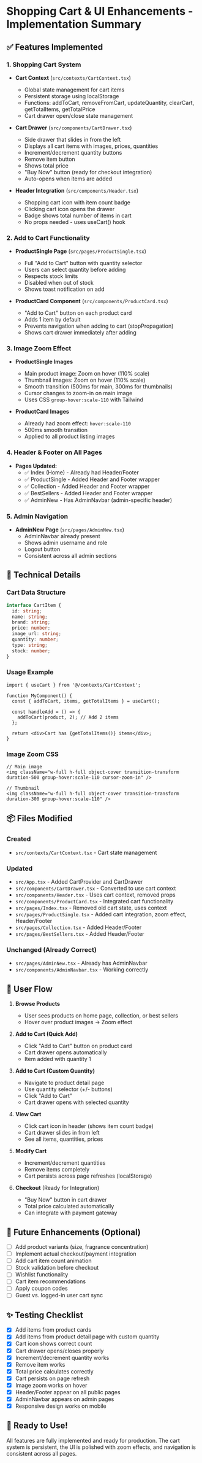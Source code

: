 # Shopping Cart & UI Enhancements - Implementation Summary

## ✅ Features Implemented

### 1. Shopping Cart System
- **Cart Context** (`src/contexts/CartContext.tsx`)
  - Global state management for cart items
  - Persistent storage using localStorage
  - Functions: addToCart, removeFromCart, updateQuantity, clearCart, getTotalItems, getTotalPrice
  - Cart drawer open/close state management

- **Cart Drawer** (`src/components/CartDrawer.tsx`)
  - Side drawer that slides in from the left
  - Displays all cart items with images, prices, quantities
  - Increment/decrement quantity buttons
  - Remove item button
  - Shows total price
  - "Buy Now" button (ready for checkout integration)
  - Auto-opens when items are added

- **Header Integration** (`src/components/Header.tsx`)
  - Shopping cart icon with item count badge
  - Clicking cart icon opens the drawer
  - Badge shows total number of items in cart
  - No props needed - uses useCart() hook

### 2. Add to Cart Functionality
- **ProductSingle Page** (`src/pages/ProductSingle.tsx`)
  - Full "Add to Cart" button with quantity selector
  - Users can select quantity before adding
  - Respects stock limits
  - Disabled when out of stock
  - Shows toast notification on add

- **ProductCard Component** (`src/components/ProductCard.tsx`)
  - "Add to Cart" button on each product card
  - Adds 1 item by default
  - Prevents navigation when adding to cart (stopPropagation)
  - Shows cart drawer immediately after adding

### 3. Image Zoom Effect
- **ProductSingle Images**
  - Main product image: Zoom on hover (110% scale)
  - Thumbnail images: Zoom on hover (110% scale)
  - Smooth transition (500ms for main, 300ms for thumbnails)
  - Cursor changes to zoom-in on main image
  - Uses CSS `group-hover:scale-110` with Tailwind

- **ProductCard Images**
  - Already had zoom effect: `hover:scale-110`
  - 500ms smooth transition
  - Applied to all product listing images

### 4. Header & Footer on All Pages
- **Pages Updated:**
  - ✅ Index (Home) - Already had Header/Footer
  - ✅ ProductSingle - Added Header and Footer wrapper
  - ✅ Collection - Added Header and Footer wrapper
  - ✅ BestSellers - Added Header and Footer wrapper
  - ✅ AdminNew - Has AdminNavbar (admin-specific header)

### 5. Admin Navigation
- **AdminNew Page** (`src/pages/AdminNew.tsx`)
  - AdminNavbar already present
  - Shows admin username and role
  - Logout button
  - Consistent across all admin sections

## 🎨 Technical Details

### Cart Data Structure
```typescript
interface CartItem {
  id: string;
  name: string;
  brand: string;
  price: number;
  image_url: string;
  quantity: number;
  type: string;
  stock: number;
}
```

### Usage Example
```tsx
import { useCart } from '@/contexts/CartContext';

function MyComponent() {
  const { addToCart, items, getTotalItems } = useCart();
  
  const handleAdd = () => {
    addToCart(product, 2); // Add 2 items
  };
  
  return <div>Cart has {getTotalItems()} items</div>;
}
```

### Image Zoom CSS
```tsx
// Main image
<img className="w-full h-full object-cover transition-transform duration-500 group-hover:scale-110 cursor-zoom-in" />

// Thumbnail
<img className="w-full h-full object-cover transition-transform duration-300 group-hover:scale-110" />
```

## 📦 Files Modified

### Created
- `src/contexts/CartContext.tsx` - Cart state management

### Updated
- `src/App.tsx` - Added CartProvider and CartDrawer
- `src/components/CartDrawer.tsx` - Converted to use cart context
- `src/components/Header.tsx` - Uses cart context, removed props
- `src/components/ProductCard.tsx` - Integrated cart functionality
- `src/pages/Index.tsx` - Removed old cart state, uses context
- `src/pages/ProductSingle.tsx` - Added cart integration, zoom effect, Header/Footer
- `src/pages/Collection.tsx` - Added Header/Footer
- `src/pages/BestSellers.tsx` - Added Header/Footer

### Unchanged (Already Correct)
- `src/pages/AdminNew.tsx` - Already has AdminNavbar
- `src/components/AdminNavbar.tsx` - Working correctly

## 🎯 User Flow

1. **Browse Products**
   - User sees products on home page, collection, or best sellers
   - Hover over product images → Zoom effect
   
2. **Add to Cart (Quick Add)**
   - Click "Add to Cart" button on product card
   - Cart drawer opens automatically
   - Item added with quantity 1
   
3. **Add to Cart (Custom Quantity)**
   - Navigate to product detail page
   - Use quantity selector (+/- buttons)
   - Click "Add to Cart"
   - Cart drawer opens with selected quantity
   
4. **View Cart**
   - Click cart icon in header (shows item count badge)
   - Cart drawer slides in from left
   - See all items, quantities, prices
   
5. **Modify Cart**
   - Increment/decrement quantities
   - Remove items completely
   - Cart persists across page refreshes (localStorage)
   
6. **Checkout** (Ready for Integration)
   - "Buy Now" button in cart drawer
   - Total price calculated automatically
   - Can integrate with payment gateway

## 🔧 Future Enhancements (Optional)

- [ ] Add product variants (size, fragrance concentration)
- [ ] Implement actual checkout/payment integration
- [ ] Add cart item count animation
- [ ] Stock validation before checkout
- [ ] Wishlist functionality
- [ ] Cart item recommendations
- [ ] Apply coupon codes
- [ ] Guest vs. logged-in user cart sync

## ✨ Testing Checklist

- [x] Add items from product cards
- [x] Add items from product detail page with custom quantity
- [x] Cart icon shows correct count
- [x] Cart drawer opens/closes properly
- [x] Increment/decrement quantity works
- [x] Remove item works
- [x] Total price calculates correctly
- [x] Cart persists on page refresh
- [x] Image zoom works on hover
- [x] Header/Footer appear on all public pages
- [x] AdminNavbar appears on admin pages
- [x] Responsive design works on mobile

## 🚀 Ready to Use!

All features are fully implemented and ready for production. The cart system is persistent, the UI is polished with zoom effects, and navigation is consistent across all pages.
